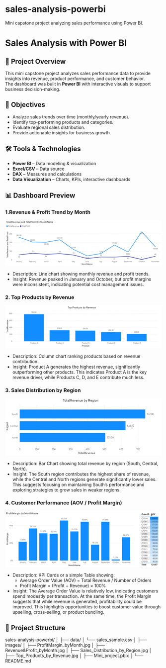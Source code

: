 # sales-analysis-powerbi
Mini capstone project analyzing sales performance using Power BI.
# Sales Analysis with Power BI

## 📌 Project Overview
This mini capstone project analyzes sales performance data to provide insights into revenue, product performance, and customer behavior.  
The dashboard was built in **Power BI** with interactive visuals to support business decision-making.

## 🎯 Objectives
- Analyze sales trends over time (monthly/yearly revenue).
- Identify top-performing products and categories.
- Evaluate regional sales distribution.
- Provide actionable insights for business growth.

## 🛠️ Tools & Technologies
- **Power BI** – Data modeling & visualization
- **Excel/CSV** – Data source
- **DAX** – Measures and calculations
- **Data Visualization** – Charts, KPIs, interactive dashboards

## 📊 Dashboard Preview

### 1.Revenue & Profit Trend by Month
![Revenue and Profit by Month](./images/Revenue&Profit_byMonth.jpg)
- Description: Line chart showing monthly revenue and profit trends.
- Insight: Revenue peaked in January and October, but profit margins were inconsistent, indicating potential cost management issues.

### 2. Top Products by Revenue
![Top Products by Revenue](./images/Top_Products_by_Revenue.jpg)
- Description: Column chart ranking products based on revenue contribution.
- Insight: Product A generates the highest revenue, significantly outperforming other products. This indicates Product A is the key revenue driver, while Products C, D, and E contribute much less.

### 3. Sales Distribution by Region
![Sales Distribution by Region](./images/Sales_Distribution_by_Region.jpg)
- Description: Bar Chart showing total revenue by region (South, Central, North).
- Insight: The South region contributes the highest share of revenue, while the Central and North regions generate significantly lower sales. This suggests focusing on maintaining South’s performance and exploring strategies to grow sales in weaker regions.

### 4. Customer Performance (AOV / Profit Margin)
![Customer Performance](./images/ProfitMargin_byMonth.jpg)
- Description: KPI Cards or a simple Table showing:
   + Average Order Value (AOV) = Total Revenue / Number of Orders
   + Profit Margin = (Profit ÷ Revenue) × 100%
- Insight: The Average Order Value is relatively low, indicating customers spend modestly per transaction. At the same time, the Profit Margin suggests that while revenue is generated, profitability could be improved. This highlights opportunities to boost customer value through upselling, cross-selling, or product bundling.

## 📂 Project Structure
sales-analysis-powerbi/
│
├── data/
│   └── sales_sample.csv
│
├── images/
│   ├── ProfitMargin_byMonth.jpg
│   ├── Revenue&Profit_byMonth.jpg
│   ├── Sales_Distribution_by_Region.jpg
│   ├── Top_Products_by_Revenue.jpg
│
├── Mini_project.pbix
│
└── README.md         
